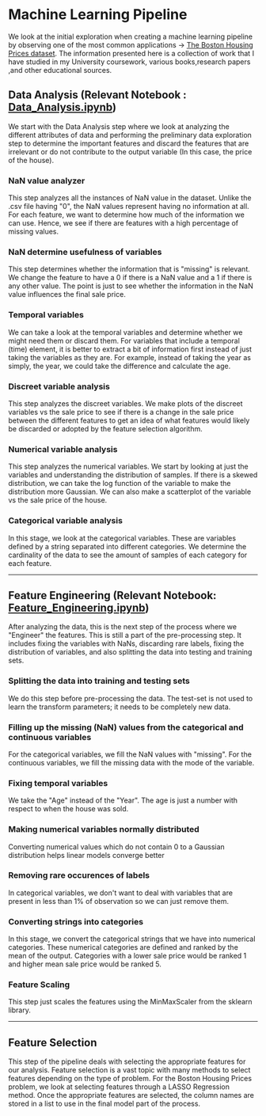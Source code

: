 # Machine Learning Pipeline

We look at the initial exploration when creating a machine learning pipeline by observing one of the most common applications -> [The Boston Housing Prices dataset](https://www.kaggle.com/c/house-prices-advanced-regression-techniques/overview). The information presented here is a collection of work that I have studied in my University coursework, various books,research papers ,and other educational sources. 


  ## Data Analysis (Relevant Notebook : [Data_Analysis.ipynb](https://github.com/amish-suchak/Machine-Learning-Infrastructure/blob/master/Data_Analysis.ipynb))

We start with the Data Analysis step where we look at analyzing the different attributes of data and performing the preliminary data exploration step to determine the important features and discard the features that are irrelevant or do not contribute to the output variable (In this case, the price of the house). 

### NaN value analyzer 

This step analyzes all the instances of NaN value in the dataset. Unlike the .csv file having "0", the NaN values represent having no information at all. For each feature, we want to determine how much of the information we can use. Hence, we see if there are features with a high percentage of missing values. 

### NaN determine usefulness of variables 

This step determines whether the information that is "missing" is relevant. We change the feature to have a 0 if there is a NaN value and a 1 if there is any other value. The point is just to see whether the information in the NaN value influences the final sale price.

### Temporal variables 

We can take a look at the temporal variables and determine whether we might need them or discard them. For variables that include a temporal (time) element, it is better to extract a bit of information first instead of just taking the variables as they are. For example, instead of taking the year as simply, the year, we could take the difference and calculate the age.

### Discreet variable analysis 

This step analyzes the discreet variables. We make plots of the discreet variables vs the sale price to see if there is a change in the sale price between the different features to get an idea of what features would likely be discarded or adopted by the feature selection algorithm. 

### Numerical variable analysis 

This step analyzes the numerical variables. We start by looking at just the variables and understanding the distribution of samples. If there is a skewed distribution, we can take the log function of the variable to make the distribution more Gaussian. We can also make a scatterplot of the variable vs the sale price of the house. 

### Categorical variable analysis 

In this stage, we look at the categorical variables. These are variables defined by a string separated into different categories. We determine the cardinality of the data to see the amount of samples of each category for each feature. 

***


## Feature Engineering (Relevant Notebook: [Feature_Engineering.ipynb](https://github.com/amish-suchak/Machine-Learning-Infrastructure/blob/master/Feature%20Engineering.ipynb))

After analyzing the data, this is the next step of the process where we "Engineer" the features. This is still a part of the pre-processing step. It includes fixing the variables with NaNs, discarding rare labels, fixing the distribution of variables, and also splitting the data into testing and training sets.

### Splitting the data into training and testing sets 

We do this step before pre-processing the data. The test-set is not used to learn the transform parameters; it needs to be completely new data.

### Filling up the missing (NaN) values from the categorical and continuous variables

For the categorical variables, we fill the NaN values with "missing". For the continuous variables, we fill the missing data with the mode of the variable. 

### Fixing temporal variables  

We take the "Age" instead of the "Year". The age is just a number with respect to when the house was sold.

### Making numerical variables normally distributed 

Converting numerical values which do not contain 0 to a Gaussian distribution helps linear models converge better

### Removing rare occurences of labels

In categorical variables, we don't want to deal with variables that are present in less than 1% of observation so we can just remove them.

### Converting strings into categories 

In this stage, we convert the categorical strings that we have into numerical categories. These numerical categories are defined and ranked by the mean of the output. Categories with a lower sale price would be ranked 1 and higher mean sale price would be ranked 5. 

### Feature Scaling

This step just scales the features using the MinMaxScaler from the sklearn library. 

***

## Feature Selection

This step of the pipeline deals with selecting the appropriate features for our analysis. Feature selection is a vast topic with many methods to select features depending on the type of problem. For the Boston Housing Prices problem, we look at selecting features through a LASSO Regression method. Once the appropriate features are selected, the column names are stored in a list to use in the final model part of the process. 

